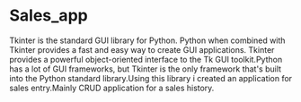 # Sales_app
Tkinter is the standard GUI library for Python. Python when combined with Tkinter provides a fast and easy way to create GUI applications. Tkinter provides a powerful object-oriented interface to the Tk GUI toolkit.Python has a lot of GUI frameworks, but Tkinter is the only framework that's built into the Python standard library.Using this library i created an application for sales entry.Mainly CRUD application for a sales history.
